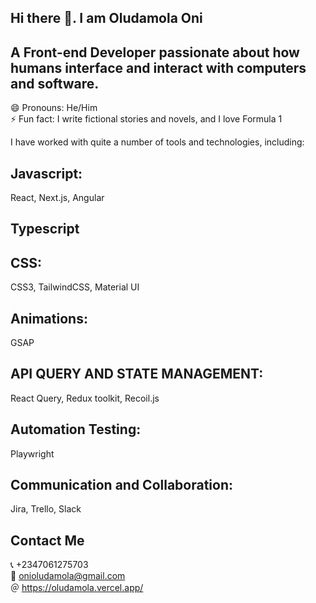 ## Hi there 👋. I am Oludamola Oni  
## A Front-end Developer passionate about how humans interface and interact with computers and software.

😄 Pronouns: He/Him  
⚡ Fun fact: I write fictional stories and novels, and I love Formula 1

I have worked with quite a number of tools and technologies, including:

## Javascript: 
React, Next.js, Angular  
## Typescript  
## CSS: 
CSS3, TailwindCSS, Material UI  
## Animations: 
GSAP  
## API QUERY AND STATE MANAGEMENT: 
React Query, Redux toolkit, Recoil.js  
## Automation Testing: 
Playwright  
## Communication and Collaboration: 
Jira, Trello, Slack

## Contact Me  
📞 +2347061275703  
📧 onioludamola@gmail.com  
＠ https://oludamola.vercel.app/  


<!--
**Blackie01/Blackie01** is a ✨ _special_ ✨ repository because its `README.md` (this file) appears on your GitHub profile.

Here are some ideas to get you started:

- 🔭 I’m currently working on ...
- 🌱 I’m currently learning ...
- 👯 I’m looking to collaborate on ...
- 🤔 I’m looking for help with ...
- 💬 Ask me about ...
- 📫 How to reach me: ...
- 😄 Pronouns: ...
- ⚡ Fun fact: ...
-->
